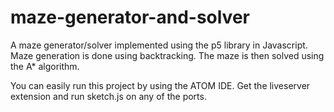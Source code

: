 # maze-generator-and-solver
A maze generator/solver implemented using the p5 library in Javascript. 
Maze generation is done using backtracking.
The maze is then solved using the A* algorithm.

You can easily run this project by using the ATOM IDE. Get the liveserver extension and run sketch.js on any of the ports. 
